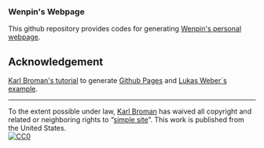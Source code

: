 ### Wenpin's Webpage

This github repository provides codes for generating [Wenpin's personal webpage](https://winnie09.github.io/Wenpin_Hou/). 

## Acknowledgement

[Karl Broman's tutorial](https://kbroman.org/simple_site) to generate [Github Pages](https://pages.github.com) and [Lukas Weber`s example](https://github.com/lmweber/lmweber.github.io).

---

To the extent possible under law,
[Karl Broman](https://github.com/kbroman)
has waived all copyright and related or neighboring rights to
&ldquo;[simple site](https://github.com/kbroman/simple_site)&rdquo;.
This work is published from the United States.
<br/>
[![CC0](https://i.creativecommons.org/p/zero/1.0/88x31.png)](https://creativecommons.org/publicdomain/zero/1.0/)
